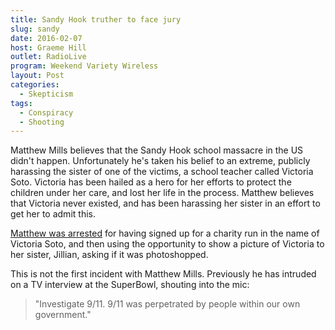 ```yaml
---
title: Sandy Hook truther to face jury
slug: sandy
date: 2016-02-07
host: Graeme Hill
outlet: RadioLive
program: Weekend Variety Wireless
layout: Post
categories:
  - Skepticism
tags:
  - Conspiracy
  - Shooting
---
```


Matthew Mills believes that the Sandy Hook school massacre in the US didn't happen. Unfortunately he's taken his belief to an extreme, publicly harassing the sister of one of the victims, a school teacher called Victoria Soto. Victoria has been hailed as a hero for her efforts to protect the children under her care, and lost her life in the process. Matthew believes that Victoria never existed, and has been harassing her sister in an effort to get her to admit this.

<!-- more -->

[Matthew was arrested](http://www.newstimes.com/news/article/Sandy-Hook-truther-to-face-jury-6791055.php) for having signed up for a charity run in the name of Victoria Soto, and then using the opportunity to show a picture of Victoria to her sister, Jillian, asking if it was photoshopped.

This is not the first incident with Matthew Mills. Previously he has intruded on a TV interview at the SuperBowl, shouting into the mic:

> "Investigate 9/11. 9/11 was perpetrated by people within our own government."
